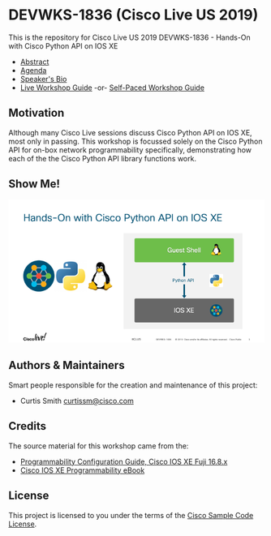 # DEVWKS-1836 (Cisco Live US 2019)

This is the repository for Cisco Live US 2019 DEVWKS-1836 - Hands-On with Cisco Python API on IOS XE

* [Abstract](ABSTRACT.md)
* [Agenda](AGENDA.md)
* [Speaker's Bio](BIO.md)
* [Live Workshop Guide](guide/DEVWKS-1836-Live.md) -or- [Self-Paced Workshop Guide](guide/DEVWKS-1836-00-Intro.md)

## Motivation

Although many Cisco Live sessions discuss Cisco Python API on IOS XE, most only in passing.  This workshop is focussed 
solely on the Cisco Python API for on-box network programmability specifically, demonstrating how each of the the Cisco 
Python API library functions work. 

## Show Me!

![Cisco Python API](guide/assets/PythonAPI-00.png)

## Authors & Maintainers

Smart people responsible for the creation and maintenance of this project:

- Curtis Smith <curtissm@cisco.com>

## Credits

The source material for this workshop came from the:

* [Programmability Configuration Guide, Cisco IOS XE Fuji 16.8.x](https://www.cisco.com/c/en/us/td/docs/ios-xml/ios/prog/configuration/168/b_168_programmability_cg.html)
* [Cisco IOS XE Programmability eBook](https://www.cisco.com/c/dam/en/us/products/.../nb-06-ios-xe-prog-ebook-cte-en.pdf)

## License

This project is licensed to you under the terms of the [Cisco Sample Code License](./LICENSE).
